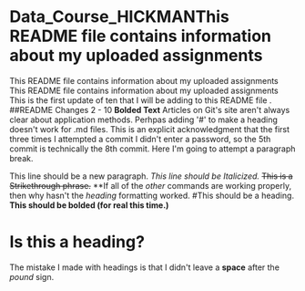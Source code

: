 # Data_Course_HICKMANThis README file contains information about my uploaded assignments
This README file contains information about my uploaded assignments
This README file contains information about my uploaded assignments
This is the first update of ten that I will be adding to this README file
. ##README Changes 2 - 10
**Bolded Text**
Articles on Git's site aren't always clear about application methods. Perhpas adding '#' to make a heading doesn't work for .md files.
This is an explicit acknowledgment that the first three times I attempted a commit I didn't enter a password, so the 5th commit is technically the 8th commit.
Here I'm going to attempt a paragraph break.

This line should be a new paragraph.
*This line should be Italicized.*
~~This is a Strikethrough phrase.~~
**If all of the _other_ commands are working properly, then why hasn't the _heading_ formatting worked.
#This should be a heading.
**This should be bolded (for real this time.)**
# Is this a heading?
The mistake I made with headings is that I didn't leave a **space** after the _pound_ sign.
